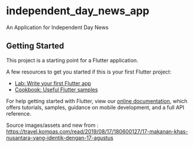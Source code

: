 # independent_day_news_app

An Application for Independent Day News

## Getting Started

This project is a starting point for a Flutter application.

A few resources to get you started if this is your first Flutter project:

- [Lab: Write your first Flutter app](https://flutter.dev/docs/get-started/codelab)
- [Cookbook: Useful Flutter samples](https://flutter.dev/docs/cookbook)

For help getting started with Flutter, view our
[online documentation](https://flutter.dev/docs), which offers tutorials,
samples, guidance on mobile development, and a full API reference.

Source images/assets and new from : https://travel.kompas.com/read/2019/08/17/180600127/17-makanan-khas-nusantara-yang-identik-dengan-17-agustus
